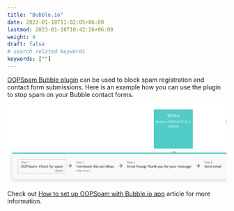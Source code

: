 ```yaml
---
title: "Bubble.io"
date: 2023-01-18T11:02:05+06:00
lastmod: 2023-01-18T10:42:26+06:00
weight: 4
draft: false
# search related keywords
keywords: [""]
---
```


[OOPSpam Bubble plugin](https://bubble.io/plugin/oopspam-spam-detection-1582908608700x936823858020745200) can be used to block spam registration and contact form submissions.
Here is an example how you can use the plugin to stop spam on your Bubble contact forms.

!["OOPSpam Bubble.io plugin in action"](Bubble_io_plugin.png)

Check out [How to set up OOPSpam with Bubble.io app](https://www.oopspam.com/blog/spam-protection-for-bubble.io) article for more information.